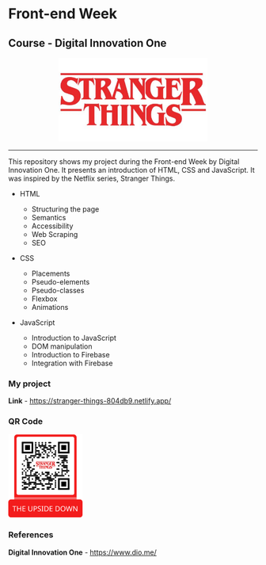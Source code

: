 # Front-end Week

## Course - Digital Innovation One 

<p align="center">
    <img width="300" src="https://github.com/raquelcolares/frontend-stranger-things/blob/main/stranger-things.jpg">
</p>

-------

This repository shows my project during the Front-end Week by Digital Innovation One. It presents an introduction of HTML, CSS and JavaScript. It was inspired by the Netflix series, Stranger Things. 


- HTML
    - Structuring the page
    - Semantics
    - Accessibility
    - Web Scraping
    - SEO
    
- CSS
    - Placements
    - Pseudo-elements
    - Pseudo-classes
    - Flexbox
    - Animations
    
- JavaScript
    - Introduction to JavaScript
    - DOM manipulation
    - Introduction to Firebase
    - Integration with Firebase
    


### My project


**Link** - https://stranger-things-804db9.netlify.app/


### QR Code


<img src="https://github.com/raquelcolares/frontend-stranger-things/blob/main/QR%20Code/QR%20Code%20-%20Stranger%20Things.png" width="150">


### References
**Digital Innovation One** - https://www.dio.me/
